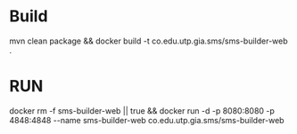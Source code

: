 # Build
mvn clean package && docker build -t co.edu.utp.gia.sms/sms-builder-web .
 

# RUN

docker rm -f sms-builder-web || true && docker run -d -p 8080:8080 -p 4848:4848 --name sms-builder-web co.edu.utp.gia.sms/sms-builder-web 
